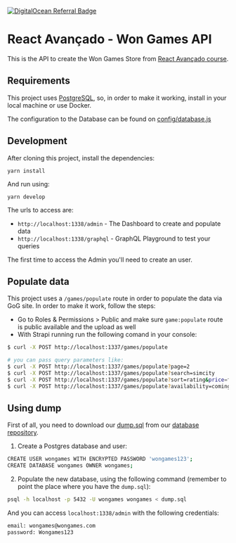 [![DigitalOcean Referral Badge](https://web-platforms.sfo2.digitaloceanspaces.com/WWW/Badge%203.svg)](https://www.digitalocean.com/?refcode=4c3eee0af56f&utm_campaign=Referral_Invite&utm_medium=Referral_Program&utm_source=badge)

# React Avançado - Won Games API

This is the API to create the Won Games Store from [React Avançado course](https://reactavancado.com.br/).

## Requirements

This project uses [PostgreSQL](https://www.postgresql.org/), so, in order to make it working, install in your local machine or use Docker.

The configuration to the Database can be found on [config/database.js](config/database.js)

## Development

After cloning this project, install the dependencies:

```
yarn install
```

And run using:

```
yarn develop
```

The urls to access are:

- `http://localhost:1338/admin` - The Dashboard to create and populate data
- `http://localhost:1338/graphql` - GraphQL Playground to test your queries

The first time to access the Admin you'll need to create an user.

## Populate data

This project uses a `/games/populate` route in order to populate the data via GoG site.
In order to make it work, follow the steps:

- Go to Roles & Permissions > Public and make sure `game:populate` route is public available and the upload as well
- With Strapi running run the following comand in your console:

```bash
$ curl -X POST http://localhost:1337/games/populate

# you can pass query parameters like:
$ curl -X POST http://localhost:1337/games/populate?page=2
$ curl -X POST http://localhost:1337/games/populate?search=simcity
$ curl -X POST http://localhost:1337/games/populate?sort=rating&price=free
$ curl -X POST http://localhost:1337/games/populate?availability=coming&sort=popularity
```

## Using dump

First of all, you need to download our [dump.sql](https://github.com/Won-Games/database/raw/master/dump.sql) from our [database repository](https://github.com/Won-Games/database).

1. Create a Postgres database and user:

```sh
CREATE USER wongames WITH ENCRYPTED PASSWORD 'wongames123';
CREATE DATABASE wongames OWNER wongames;
```

2. Populate the new database, using the following command (remember to point the place where you have the `dump.sql`):

```sh
psql -h localhost -p 5432 -U wongames wongames < dump.sql
```

And you can access `localhost:1338/admin` with the following credentials:

```sh
email: wongames@wongames.com
password: Wongames123
```
